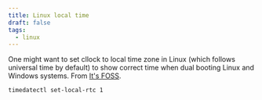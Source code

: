 ```yaml
---
title: Linux local time
draft: false
tags:
  - linux
---
```

One might want to set cllock to local time zone in Linux (which follows universal time by default) to show correct time when dual booting Linux and Windows systems. From [It's FOSS](https://itsfoss.com/wrong-time-dual-boot/).

```bash
timedatectl set-local-rtc 1
```